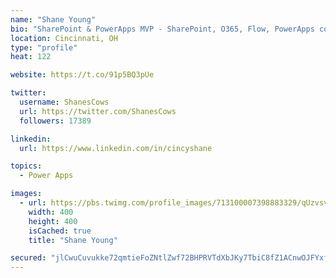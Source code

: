 ```yaml
---
name: "Shane Young"
bio: "SharePoint & PowerApps MVP - SharePoint, O365, Flow, PowerApps consulting? @PowerApps911 | Pure Snark? You found it."
location: Cincinnati, OH
type: "profile"
heat: 122

website: https://t.co/91p5BQ3pUe

twitter:
  username: ShanesCows
  url: https://twitter.com/ShanesCows
  followers: 17389

linkedin:
  url: https://www.linkedin.com/in/cincyshane

topics:
  - Power Apps

images:
  - url: https://pbs.twimg.com/profile_images/713100007398883329/qUzvsvQ3_400x400.jpg
    width: 400
    height: 400
    isCached: true
    title: "Shane Young"

secured: "jlCwuCuvukke72qmtieFoZNtlZwf72BHPRVTdXbJKy7TbiC8fZ1ACnwOJFYxfFnMB19k1MbFkhNMnrKWoFxFkoWW/Gy7k7bMS9KMOTKFDkBf53E8/xmjvaHS+92LMJmlC4gbpO23NyUZ8LfffGS41O018vDnUJ5gokRWFNKZTQV1ilKMGyY5TstMc7ZMhppfsgANvaaQO87hKauYzXYPavadUOBOHAc262HbbF9zS8Ce+RdZSfDQxWXwNApnELPR3t7mixJRHGe3dr/53O0LzZz6+o74WSryrmuW2bE3dQ3eJY5S89UKxI5lyfD5H3MlVgrDyjcqern2TJa45hj+OxPmzV3SsgHwrOr48yChjcwqMQua1hn33HlbyPc77tSkp9uVDngzsLHbpfWOabZ0VBRXONLHtPEUFZ07gYgu8rM=;sa1yDfJOe3/jXzJ5tgKYKA=="
---
```


